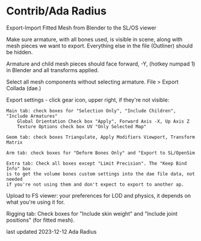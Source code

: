 # Contrib/Ada Radius

Export-Import Fitted Mesh from Blender to the SL/OS viewer

Make sure armature, with all bones used, is visible in scene, along with mesh pieces we want to export. Everything else in the file (Outliner) should be hidden. 

Armature and child mesh pieces should face forward, -Y, (hotkey numpad 1) in Blender and all transforms applied. 

Select all mesh components without selecting armature. File > Export Collada (dae.)

Export settings - click gear icon, upper right, if they're not visible:

    Main tab: check boxes for "Selection Only", "Include Children", "Include Armatures"
        Global Orientation Check box "Apply", Forward Axis -X, Up Axis Z
        Texture Options check box UV "Only Selected Map"

    Geom tab: check boxes Triangulate, Apply Modifiers Viewport, Transform Matrix

    Arm tab: check boxes for "Deform Bones Only" and "Export to SL/OpenSim

    Extra tab: Check all boxes except "Limit Precision". The "Keep Bind Info" box
    is to get the volume bones custom settings into the dae file data, not needed
    if you're not using them and don't expect to export to another ap. 

Upload to FS viewer:
your preferences for LOD and physics, it depends on what you're using it for. 

Rigging tab: Check boxes for "Include skin weight" and "Include joint positions" (for fitted mesh). 

last updated 2023-12-12 Ada Radius
